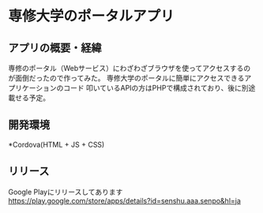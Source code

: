 # 専修大学のポータルアプリ
## アプリの概要・経緯
専修のポータル（Webサービス）にわざわざブラウザを使ってアクセスするのが面倒だったので作ってみた。
専修大学のポータルに簡単にアクセスできるアプリケーションのコード
叩いているAPIの方はPHPで構成されており、後に別途載せる予定。
## 開発環境
*Cordova(HTML + JS + CSS)
## リリース
Google Playにリリースしてあります
https://play.google.com/store/apps/details?id=senshu.aaa.senpo&hl=ja
